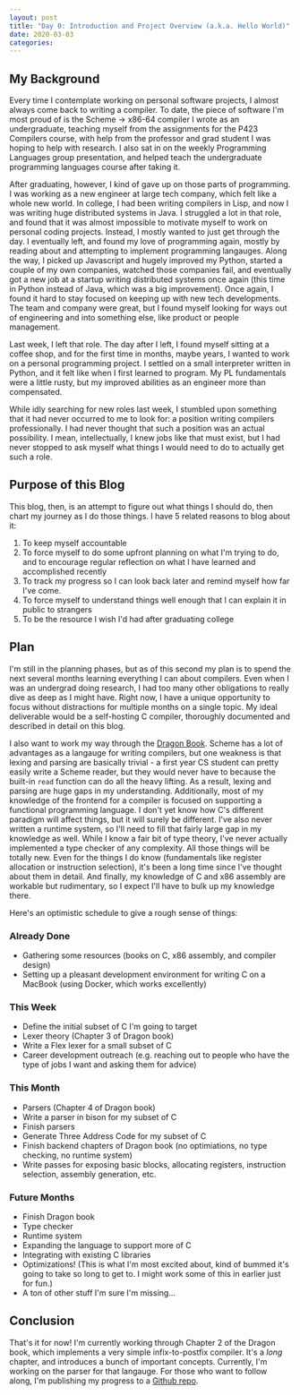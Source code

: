 ```yaml
---
layout: post
title: "Day 0: Introduction and Project Overview (a.k.a. Hello World)"
date: 2020-03-03
categories:
---
```

## My Background
Every time I contemplate working on personal software projects, I almost always come back to writing a compiler. To date, the piece of software I'm most proud of is the Scheme -> x86-64 compiler I wrote as an undergraduate, teaching myself from the assignments for the P423 Compilers course, with help from the professor and grad student I was hoping to help with research. I also sat in on the weekly Programming Languages group presentation, and helped teach the undergraduate programming languages course after taking it.

After graduating, however, I kind of gave up on those parts of programming. I was working as a new engineer at large tech company, which felt like a whole new world. In college, I had been writing compilers in Lisp, and now I was writing huge distributed systems in Java. I struggled a lot in that role, and found that it was almost impossible to motivate myself to work on personal coding projects. Instead, I mostly wanted to just get through the day. I eventually left, and found my love of programming again, mostly by reading about and attempting to implement programming langauges. Along the way, I picked up Javascript and hugely improved my Python, started a couple of my own companies, watched those companies fail, and eventually got a new job at a startup writing distributed systems once again (this time in Python instead of Java, which was a big improvement). Once again, I found it hard to stay focused on keeping up with new tech developments. The team and company were great, but I found myself looking for ways out of engineering and into something else, like product or people management.

Last week, I left that role. The day after I left, I found myself sitting at a coffee shop, and for the first time in months, maybe years, I wanted to work on a personal programming project. I settled on a small interpreter written in Python, and it felt like when I first learned to program. My PL fundamentals were a little rusty, but my improved abilities as an engineer more than compensated.

While idly searching for new roles last week, I stumbled upon something that it had never occurred to me to look for: a position writing compilers professionally. I had never thought that such a position was an actual possibility. I mean, intellectually, I knew jobs like that must exist, but I had never stopped to ask myself what things I would need to do to actually get such a role.

## Purpose of this Blog
This blog, then, is an attempt to figure out what things I should do, then chart my journey as I do those things. I have 5 related reasons to blog about it:
1. To keep myself accountable
2. To force myself to do some upfront planning on what I'm trying to do, and to encourage regular reflection on what I have learned and accomplished recently
3. To track my progress so I can look back later and remind myself how far I've come.
4. To force myself to understand things well enough that I can explain it in public to strangers
5. To be the resource I wish I'd had after graduating college

## Plan
I'm still in the planning phases, but as of this second my plan is to spend the next several months learning everything I can about compilers. Even when I was an undergrad doing research, I had too many other obligations to really dive as deep as I might have. Right now, I have a unique opportunity to focus without distractions for multiple months on a single topic. My ideal deliverable would be a self-hosting C compiler, thoroughly documented and described in detail on this blog.

I also want to work my way through the [Dragon Book][dragon-book-wiki]. Scheme has a lot of advantages as a langauge for writing compilers, but one weakness is that lexing and parsing are basically trivial - a first year CS student can pretty easily write a Scheme reader, but they would never have to because the built-in `read` function can do all the heavy lifting. As a result, lexing and parsing are huge gaps in my understanding. Additionally, most of my knowledge of the frontend for a compiler is focused on supporting a functional programming language. I don't yet know how C's different paradigm will affect things, but it will surely be different. I've also never written a runtime system, so I'll need to fill that fairly large gap in my knowledge as well. While I know a fair bit of type theory, I've never actually implemented a type checker of any complexity. All those things will be totally new. Even for the things I do know (fundamentals like register allocation or instruction selection), it's been a long time since I've thought about them in detail. And finally, my knowledge of C and x86 assembly are workable but rudimentary, so I expect I'll have to bulk up my knowledge there.

Here's an optimistic schedule to give a rough sense of things:
### Already Done
* Gathering some resources (books on C, x86 assembly, and compiler design)
* Setting up a pleasant development environment for writing C on a MacBook (using Docker, which works excellently)

### This Week
* Define the initial subset of C I'm going to target
* Lexer theory (Chapter 3 of Dragon book)
* Write a Flex lexer for a small subset of C
* Career development outreach (e.g. reaching out to people who have the type of jobs I want and asking them for advice)

### This Month
* Parsers (Chapter 4 of Dragon book)
* Write a parser in bison for my subset of C
* Finish parsers
* Generate Three Address Code for my subset of C
* Finish backend chapters of Dragon book (no optimiations, no type checking, no runtime system)
* Write passes for exposing basic blocks, allocating registers, instruction selection, assembly generation, etc.

### Future Months
* Finish Dragon book
* Type checker
* Runtime system
* Expanding the language to support more of C
* Integrating with existing C libraries
* Optimizations! (This is what I'm most excited about, kind of bummed it's going to take so long to get to. I might work some of this in earlier just for fun.)
* A ton of other stuff I'm sure I'm missing...

## Conclusion
That's it for now! I'm currently working through Chapter 2 of the Dragon book, which implements a very simple infix-to-postfix compiler. It's a *long* chapter, and introduces a bunch of important concepts. Currently, I'm working on the parser for that langauge. For those who want to follow along, I'm publishing my progress to a [Github repo][dragon-book-c-repo].

[dragon-book-wiki]: https://en.wikipedia.org/wiki/Compilers:_Principles,_Techniques,_and_Tools
[dragon-book-c-repo]: https://github.com/adhearn/dragon-book-c
